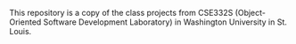 This repository is a copy of the class projects from CSE332S (Object-Oriented Software Development Laboratory) in Washington University in St. Louis.

